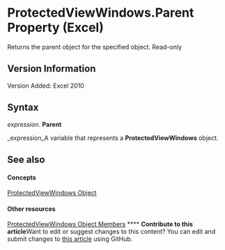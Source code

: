 
# ProtectedViewWindows.Parent Property (Excel)

Returns the parent object for the specified object. Read-only


## Version Information

Version Added: Excel 2010 


## Syntax

 _expression_. **Parent**

 _expression_A variable that represents a  **ProtectedViewWindows** object.


## See also


#### Concepts


 [ProtectedViewWindows Object](c280b1c5-c605-6453-3604-3a409a8289d0.md)
#### Other resources


 [ProtectedViewWindows Object Members](9db45984-87cc-2f62-c9aa-80a653f3a2d0.md)
****   **Contribute to this article**Want to edit or suggest changes to this content? You can edit and submit changes to  [this article](https://github.com/jhershey00/VBA_Excel_Test/OpenXMLCon/articles/27477f33-9eb3-8a78-34ea-82dbe98ceb28.md) using GitHub.


